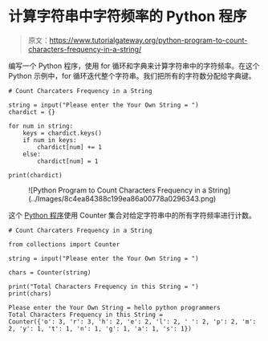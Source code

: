 # 计算字符串中字符频率的 Python 程序

> 原文：<https://www.tutorialgateway.org/python-program-to-count-characters-frequency-in-a-string/>

编写一个 Python 程序，使用 for 循环和字典来计算字符串中的字符频率。在这个 Python 示例中，for 循环迭代整个字符串。我们把所有的字符数分配给字典键。

```
# Count Charcaters Frequency in a String

string = input("Please enter the Your Own String = ")
chardict = {}

for num in string:
    keys = chardict.keys()
    if num in keys:
        chardict[num] += 1
    else:
        chardict[num] = 1

print(chardict)
```

<figure class="wp-block-image size-large">![Python Program to Count Characters Frequency in a String](../Images/8c4ea84388c199ea86a00778a0296343.png)</figure>

这个 [Python 程序](https://www.tutorialgateway.org/python-programming-examples/)使用 Counter 集合对给定字符串中的所有字符频率进行计数。

```
# Count Charcaters Frequency in a String

from collections import Counter

string = input("Please enter the Your Own String = ")

chars = Counter(string)

print("Total Characters Frequency in this String = ")
print(chars)
```

```
Please enter the Your Own String = hello python programmers
Total Characters Frequency in this String = 
Counter({'o': 3, 'r': 3, 'h': 2, 'e': 2, 'l': 2, ' ': 2, 'p': 2, 'm': 2, 'y': 1, 't': 1, 'n': 1, 'g': 1, 'a': 1, 's': 1})
```